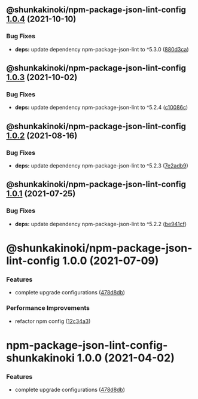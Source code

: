 ## @shunkakinoki/npm-package-json-lint-config [1.0.4](https://github.com/shunkakinoki/configurations/compare/@shunkakinoki/npm-package-json-lint-config@1.0.3...@shunkakinoki/npm-package-json-lint-config@1.0.4) (2021-10-10)

### Bug Fixes

- **deps:** update dependency npm-package-json-lint to ^5.3.0 ([880d3ca](https://github.com/shunkakinoki/configurations/commit/880d3ca12c29e2864a7ae9a9961f6ba17f42262b))

## @shunkakinoki/npm-package-json-lint-config [1.0.3](https://github.com/shunkakinoki/configurations/compare/@shunkakinoki/npm-package-json-lint-config@1.0.2...@shunkakinoki/npm-package-json-lint-config@1.0.3) (2021-10-02)

### Bug Fixes

- **deps:** update dependency npm-package-json-lint to ^5.2.4 ([c10086c](https://github.com/shunkakinoki/configurations/commit/c10086c88c910837c5a5c4b97f12c3f46ccfbb3d))

## @shunkakinoki/npm-package-json-lint-config [1.0.2](https://github.com/shunkakinoki/configurations/compare/@shunkakinoki/npm-package-json-lint-config@1.0.1...@shunkakinoki/npm-package-json-lint-config@1.0.2) (2021-08-16)

### Bug Fixes

- **deps:** update dependency npm-package-json-lint to ^5.2.3 ([7e2adb9](https://github.com/shunkakinoki/configurations/commit/7e2adb92f7a4c86fedec4ab1deaddc8d0b95ca16))

## @shunkakinoki/npm-package-json-lint-config [1.0.1](https://github.com/shunkakinoki/configurations/compare/@shunkakinoki/npm-package-json-lint-config@1.0.0...@shunkakinoki/npm-package-json-lint-config@1.0.1) (2021-07-25)

### Bug Fixes

- **deps:** update dependency npm-package-json-lint to ^5.2.2 ([be941cf](https://github.com/shunkakinoki/configurations/commit/be941cf9a133ad64afe5d448a2e594b0ed16aa3e))

# @shunkakinoki/npm-package-json-lint-config 1.0.0 (2021-07-09)

### Features

- complete upgrade configurations ([478d8db](https://github.com/shunkakinoki/configurations/commit/478d8db3afc1157e242d47bc9439256b18849952))

### Performance Improvements

- refactor npm config ([12c34a3](https://github.com/shunkakinoki/configurations/commit/12c34a3a300519677092be2b7eb8ff22a8e877e7))

# npm-package-json-lint-config-shunkakinoki 1.0.0 (2021-04-02)

### Features

- complete upgrade configurations ([478d8db](https://github.com/shunkakinoki/configurations/commit/478d8db3afc1157e242d47bc9439256b18849952))
